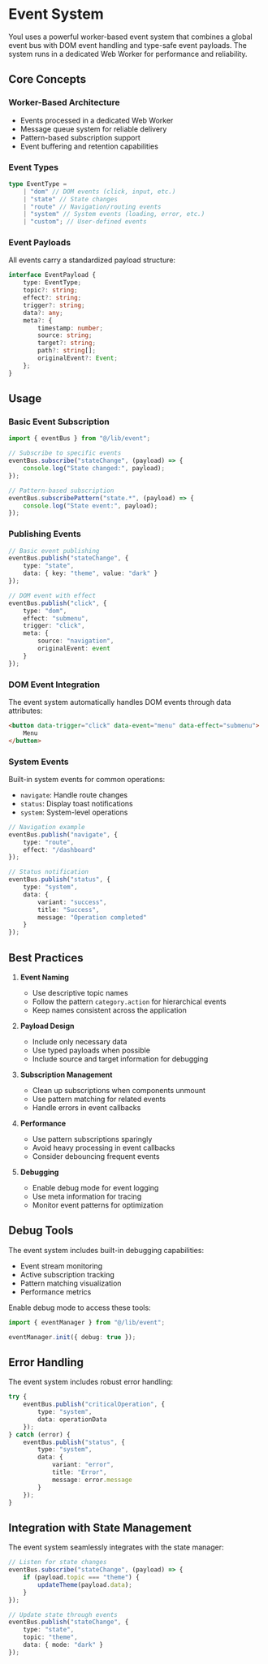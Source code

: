 # Event System

YouI uses a powerful worker-based event system that combines a global event bus with DOM event handling and type-safe event payloads. The system runs in a dedicated Web Worker for performance and reliability.

## Core Concepts

### Worker-Based Architecture

-   Events processed in a dedicated Web Worker
-   Message queue system for reliable delivery
-   Pattern-based subscription support
-   Event buffering and retention capabilities

### Event Types

```typescript
type EventType =
    | "dom" // DOM events (click, input, etc.)
    | "state" // State changes
    | "route" // Navigation/routing events
    | "system" // System events (loading, error, etc.)
    | "custom"; // User-defined events
```

### Event Payloads

All events carry a standardized payload structure:

```typescript
interface EventPayload {
    type: EventType;
    topic?: string;
    effect?: string;
    trigger?: string;
    data?: any;
    meta?: {
        timestamp: number;
        source: string;
        target?: string;
        path?: string[];
        originalEvent?: Event;
    };
}
```

## Usage

### Basic Event Subscription

```typescript
import { eventBus } from "@/lib/event";

// Subscribe to specific events
eventBus.subscribe("stateChange", (payload) => {
    console.log("State changed:", payload);
});

// Pattern-based subscription
eventBus.subscribePattern("state.*", (payload) => {
    console.log("State event:", payload);
});
```

### Publishing Events

```typescript
// Basic event publishing
eventBus.publish("stateChange", {
    type: "state",
    data: { key: "theme", value: "dark" }
});

// DOM event with effect
eventBus.publish("click", {
    type: "dom",
    effect: "submenu",
    trigger: "click",
    meta: {
        source: "navigation",
        originalEvent: event
    }
});
```

### DOM Event Integration

The event system automatically handles DOM events through data attributes:

```html
<button data-trigger="click" data-event="menu" data-effect="submenu">
    Menu
</button>
```

### System Events

Built-in system events for common operations:

-   `navigate`: Handle route changes
-   `status`: Display toast notifications
-   `system`: System-level operations

```typescript
// Navigation example
eventBus.publish("navigate", {
    type: "route",
    effect: "/dashboard"
});

// Status notification
eventBus.publish("status", {
    type: "system",
    data: {
        variant: "success",
        title: "Success",
        message: "Operation completed"
    }
});
```

## Best Practices

1. **Event Naming**

    - Use descriptive topic names
    - Follow the pattern `category.action` for hierarchical events
    - Keep names consistent across the application

2. **Payload Design**

    - Include only necessary data
    - Use typed payloads when possible
    - Include source and target information for debugging

3. **Subscription Management**

    - Clean up subscriptions when components unmount
    - Use pattern matching for related events
    - Handle errors in event callbacks

4. **Performance**

    - Use pattern subscriptions sparingly
    - Avoid heavy processing in event callbacks
    - Consider debouncing frequent events

5. **Debugging**
    - Enable debug mode for event logging
    - Use meta information for tracing
    - Monitor event patterns for optimization

## Debug Tools

The event system includes built-in debugging capabilities:

-   Event stream monitoring
-   Active subscription tracking
-   Pattern matching visualization
-   Performance metrics

Enable debug mode to access these tools:

```typescript
import { eventManager } from "@/lib/event";

eventManager.init({ debug: true });
```

## Error Handling

The event system includes robust error handling:

```typescript
try {
    eventBus.publish("criticalOperation", {
        type: "system",
        data: operationData
    });
} catch (error) {
    eventBus.publish("status", {
        type: "system",
        data: {
            variant: "error",
            title: "Error",
            message: error.message
        }
    });
}
```

## Integration with State Management

The event system seamlessly integrates with the state manager:

```typescript
// Listen for state changes
eventBus.subscribe("stateChange", (payload) => {
    if (payload.topic === "theme") {
        updateTheme(payload.data);
    }
});

// Update state through events
eventBus.publish("stateChange", {
    type: "state",
    topic: "theme",
    data: { mode: "dark" }
});
```
